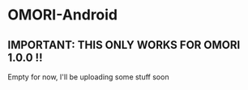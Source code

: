 # OMORI-Android

## IMPORTANT: THIS ONLY WORKS FOR OMORI 1.0.0 !!

Empty for now, I'll be uploading some stuff soon
